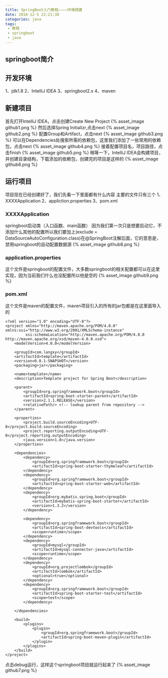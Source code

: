 ```yaml
---
title: SpringBoot入门教程————环境搭建
date: 2018-12-5 22:21:38
categories: java
tags: 
 - 教程 
 - springboot
 - java
---
```

## springboot简介

## 开发环境
1、jdk1.8
2、IntelliJ IDEA
3、springboot2.x
4、maven

## 新建项目
首先打开IntelliJ IDEA，点击创建Create New Project
{% asset_image github1.png %}
然后选择Spring Initializr,点击next
{% asset_image github2.png %}
配置Group和Artifact，点击next
{% asset_image github3.png %}
可以在Dependencies处搜索所需的依赖包，这里我们添加了一些常用的依赖包，点击next
{% asset_image github4.png %}
接着配置项目名，项目路径，点击finish
{% asset_image github5.png %}
稍等一下，IntelliJ IDEA会构建项目，并创建目录结构，下载添加的依赖包，创建完的项目是这样的
{% asset_image github6.png %}
## 运行项目
项目现在已经创建好了，我们先看一下里面都有什么内容
主要的文件只有三个
1、XXXXApplication
2、appliction.properties
3、pom.xml
### XXXXApplication
springboot启动类（入口函数、main函数）
因为我们第一次只是想要启动它，不添加什么其他的配置所以我们要加上(exclude = DataSourceAutoConfiguration.class)在@SpringBoot注解后面，它的意思是，禁用springboot的自动配置数据源
{% asset_image github8.png %}
### application.properties
这个文件是springboot的配置文件，大多数springboot的相关配置都可以在这里实现，因为当前我们什么也没配置所以他是空的
{% asset_image github9.png %}
### pom.xml
这个文件是maven的配置文件，maven项目引入的所有的jar包都是在这里面导入的
``` base
<?xml version="1.0" encoding="UTF-8"?>
<project xmlns="http://maven.apache.org/POM/4.0.0" xmlns:xsi="http://www.w3.org/2001/XMLSchema-instance"
         xsi:schemaLocation="http://maven.apache.org/POM/4.0.0 http://maven.apache.org/xsd/maven-4.0.0.xsd">
    <modelVersion>4.0.0</modelVersion>

    <groupId>com.langxy</groupId>
    <artifactId>template</artifactId>
    <version>0.0.1-SNAPSHOT</version>
    <packaging>jar</packaging>

    <name>template</name>
    <description>Template project for Spring Boot</description>

    <parent>
        <groupId>org.springframework.boot</groupId>
        <artifactId>spring-boot-starter-parent</artifactId>
        <version>2.1.1.RELEASE</version>
        <relativePath/> <!-- lookup parent from repository -->
    </parent>

    <properties>
        <project.build.sourceEncoding>UTF-8</project.build.sourceEncoding>
        <project.reporting.outputEncoding>UTF-8</project.reporting.outputEncoding>
        <java.version>1.8</java.version>
    </properties>

    <dependencies>
        <dependency>
            <groupId>org.springframework.boot</groupId>
            <artifactId>spring-boot-starter-thymeleaf</artifactId>
        </dependency>
        <dependency>
            <groupId>org.springframework.boot</groupId>
            <artifactId>spring-boot-starter-web</artifactId>
        </dependency>
        <dependency>
            <groupId>org.mybatis.spring.boot</groupId>
            <artifactId>mybatis-spring-boot-starter</artifactId>
            <version>1.3.2</version>
        </dependency>

        <dependency>
            <groupId>org.springframework.boot</groupId>
            <artifactId>spring-boot-devtools</artifactId>
            <scope>runtime</scope>
        </dependency>
        <dependency>
            <groupId>mysql</groupId>
            <artifactId>mysql-connector-java</artifactId>
            <scope>runtime</scope>
        </dependency>
        <dependency>
            <groupId>org.projectlombok</groupId>
            <artifactId>lombok</artifactId>
            <optional>true</optional>
        </dependency>
        <dependency>
            <groupId>org.springframework.boot</groupId>
            <artifactId>spring-boot-starter-test</artifactId>
            <scope>test</scope>
        </dependency>

    </dependencies>

    <build>
        <plugins>
            <plugin>
                <groupId>org.springframework.boot</groupId>
                <artifactId>spring-boot-maven-plugin</artifactId>
            </plugin>
        </plugins>
    </build>
</project>
```
点击debug运行，这样这个springboot项目就运行起来了
{% asset_image github7.png %}